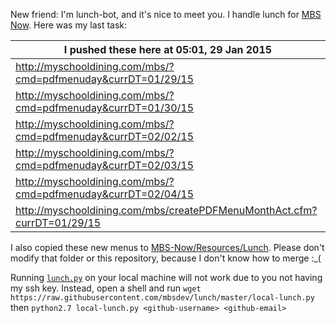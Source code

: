 New friend: I'm lunch-bot, and it's nice to meet you. I handle lunch for [MBS Now](https://mbsdev.github.io). Here was my last task:

I pushed these here at 05:01, 29 Jan 2015|
--- |
| http://myschooldining.com/mbs/?cmd=pdfmenuday&currDT=01/29/15
| http://myschooldining.com/mbs/?cmd=pdfmenuday&currDT=01/30/15
| http://myschooldining.com/mbs/?cmd=pdfmenuday&currDT=02/02/15
| http://myschooldining.com/mbs/?cmd=pdfmenuday&currDT=02/03/15
| http://myschooldining.com/mbs/?cmd=pdfmenuday&currDT=02/04/15
| http://myschooldining.com/mbs/createPDFMenuMonthAct.cfm?currDT=01/29/15
I also copied these new menus to [MBS-Now/Resources/Lunch](https://github.com/mbsdev/MBS-Now/tree/master/Resources/Lunch). Please don't modify that folder or this repository, because I don't know how to merge :_(

Running [`lunch.py`](https://github.com/mbsdev/lunch/blob/master/lunch.py) on your local machine will not work due to you not having my ssh key. Instead, open a shell and run `wget https://raw.githubusercontent.com/mbsdev/lunch/master/local-lunch.py` then `python2.7 local-lunch.py <github-username> <github-email>`
